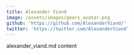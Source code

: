 ```yaml
---
title: Alexander Viand
image: /assets/images/gears_avatar.png
github: 'https://github.com/AlexanderViand/'
twitter: 'https://twitter.com/AlexanderViand'
---
```


alexander_viand.md content